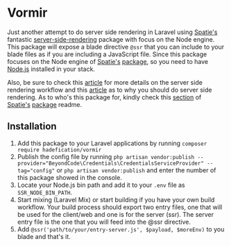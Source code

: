 # Vormir

Just another attempt to do server side rendering in Laravel using [Spatie's](https://github.com/spatie) fantastic [server-side-rendering](https://github.com/spatie/server-side-rendering) package with focus on the Node engine. This package will expose a blade directive `@ssr` that you can include to your blade files as if you are including a JavaScript file. Since this package focuses on the Node engine of [Spatie's](https://github.com/spatie) [package](https://github.com/spatie/server-side-rendering), so you need to have [Node.js](https://nodejs.org/) installed in your stack.

Also, be sure to check this [article](https://vuejsdevelopers.com/2017/11/06/vue-js-laravel-server-side-rendering/) for more details on the server side rendering workflow and this [article](https://medium.com/walmartlabs/the-benefits-of-server-side-rendering-over-client-side-rendering-5d07ff2cefe8) as to why you should do server side rendering. As to who's this package for, kindly check this [section](https://github.com/spatie/server-side-rendering#whos-this-package-for) of [Spatie's](https://github.com/spatie) [package](https://github.com/spatie/server-side-rendering) readme.

## Installation
1. Add this package to your Laravel applications by running `composer require hadefication/vormir`
2. Publish the config file by running `php artisan vendor:publish --provider="BeyondCode\Credentials\CredentialsServiceProvider" --tag="config"` or `php artisan vendor:publish` and enter the number of this package showed in the console.
3. Locate your Node.js bin path and add it to your `.env` file as `SSR_NODE_BIN_PATH`.
4. Start mixing (Laravel Mix) or start building if you have your own build workflow. Your build process should export two entry files, one that will be used for the client/web and one is for the server (ssr). The server entry file is the one that you will feed into the @ssr directive.
5. Add `@ssr('path/to/your/entry-server.js', $payload, $moreEnv)` to you blade and that's it.

